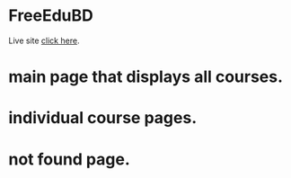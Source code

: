 # FreeEduBD

Live site [click here](https://9-assignment-free-edu-bd.netlify.app).

# main page that displays all courses.
# individual course pages.
# not found page.
